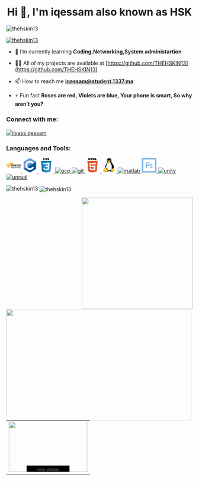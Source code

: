 

<!---
iqessam/iqessam is a ✨ special ✨ repository because its `README.md` (this file) appears on your GitHub profile.
You can click the Preview link to take a look at your changes.
--->
<h1 align="center">Hi 👋, I'm iqessam also known as HSK</h1>
<p align="left"> <img src="https://komarev.com/ghpvc/?username=thehskin13&label=Profile%20views&color=0e75b6&style=flat" alt="thehskin13" /> </p>

<p align="left"> <a href="https://github.com/ryo-ma/github-profile-trophy"><img src="https://github-profile-trophy.vercel.app/?username=thehskin13" alt="thehskin13" /></a> </p>

- 🌱 I’m currently learning **Coding,Networking,System administartion**

- 👨‍💻 All of my projects are available at [https://github.com/THEHSKIN13](https://github.com/THEHSKIN13)

- 📫 How to reach me **iqessam@student.1337.ma**

- ⚡ Fun fact **Roses are red, Violets are blue, Your phone is smart, So why aren’t you?**

<h3 align="left">Connect with me:</h3>
<p align="left">
<a href="https://fb.com/THEHSK" target="blank"><img align="center" src="https://raw.githubusercontent.com/rahuldkjain/github-profile-readme-generator/master/src/images/icons/Social/facebook.svg" alt="ilyass qessam" height="30" width="40" /></a>
</p>

<h3 align="left">Languages and Tools:</h3>
<p align="left"> <a href="https://aws.amazon.com" target="_blank" rel="noreferrer"> <img src="https://raw.githubusercontent.com/devicons/devicon/master/icons/amazonwebservices/amazonwebservices-original-wordmark.svg" alt="aws" width="40" height="40"/> </a> <a href="https://www.cprogramming.com/" target="_blank" rel="noreferrer"> <img src="https://raw.githubusercontent.com/devicons/devicon/master/icons/c/c-original.svg" alt="c" width="40" height="40"/> </a> <a href="https://www.w3schools.com/css/" target="_blank" rel="noreferrer"> <img src="https://raw.githubusercontent.com/devicons/devicon/master/icons/css3/css3-original-wordmark.svg" alt="css3" width="40" height="40"/> </a> <a href="https://cloud.google.com" target="_blank" rel="noreferrer"> <img src="https://www.vectorlogo.zone/logos/google_cloud/google_cloud-icon.svg" alt="gcp" width="40" height="40"/> </a> <a href="https://git-scm.com/" target="_blank" rel="noreferrer"> <img src="https://www.vectorlogo.zone/logos/git-scm/git-scm-icon.svg" alt="git" width="40" height="40"/> </a> <a href="https://www.w3.org/html/" target="_blank" rel="noreferrer"> <img src="https://raw.githubusercontent.com/devicons/devicon/master/icons/html5/html5-original-wordmark.svg" alt="html5" width="40" height="40"/> </a> <a href="https://www.linux.org/" target="_blank" rel="noreferrer"> <img src="https://raw.githubusercontent.com/devicons/devicon/master/icons/linux/linux-original.svg" alt="linux" width="40" height="40"/> </a> <a href="https://www.mathworks.com/" target="_blank" rel="noreferrer"> <img src="https://upload.wikimedia.org/wikipedia/commons/2/21/Matlab_Logo.png" alt="matlab" width="40" height="40"/> </a> <a href="https://www.photoshop.com/en" target="_blank" rel="noreferrer"> <img src="https://raw.githubusercontent.com/devicons/devicon/master/icons/photoshop/photoshop-line.svg" alt="photoshop" width="40" height="40"/> </a> <a href="https://unity.com/" target="_blank" rel="noreferrer"> <img src="https://www.vectorlogo.zone/logos/unity3d/unity3d-icon.svg" alt="unity" width="40" height="40"/> </a> <a href="https://unrealengine.com/" target="_blank" rel="noreferrer"> <img src="https://raw.githubusercontent.com/kenangundogan/fontisto/036b7eca71aab1bef8e6a0518f7329f13ed62f6b/icons/svg/brand/unreal-engine.svg" alt="unreal" width="40" height="40"/> </a> </p>

<p><img align="left" src="https://github-readme-stats.vercel.app/api/top-langs?username=thehskin13&show_icons=true&theme=dark&locale=en&layout=compact" alt="thehskin13" /></p>

<p>&nbsp;<img align="center" src="https://github-readme-stats.vercel.app/api?username=thehskin13&show_icons=true&theme=dark&hide_border=true&locale=en" alt="thehskin13" /></p>



 

<img src="https://avatars.githubusercontent.com/u/89594075?s=400&u=ed5c5a4bb91f10693295ff648d579a0165d1d68e&v=4" align="right" width="300" height="300" alt="">
<img src="https://i.ibb.co/Qmnqdj5/template.png" align="left" width="500" height="300" alt="">
<!-- // Begin Current Moon Phase HTML (c) MoonConnection.com // --><table cellpadding="0" cellspacing="0" border="0" width="212"><tr><td align="center"><a href="https://www.moonconnection.com" target="mc_moon_ph"><img src="https://www.moonmodule.com/cs/dm/hn.gif" width="212" height="136" border="0" alt="" /></a><div style="position:relative;width:128px;"><div style="position:absolute;top:-20px;left:6px;background:#000000;width:116px;text-align:center;"><a href="https://www.moonconnection.com/moon_phases.phtml" target="mc_moon_ph"><font color="#7F7F7F" size="1" face="arial,helvetica,sans-serif"><span style="color:#7F7F7F;font-family:arial,helvetica,sans-serif;font-size:10px;">moon phases</span></a></font></div></div></td></tr></table><!-- // end moon phase HTML // -->
